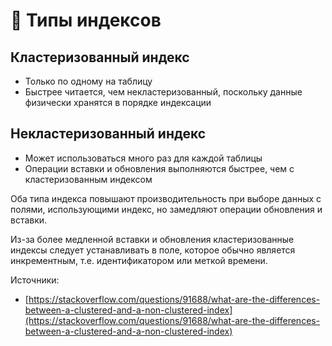 # 📎 Типы индексов

## Кластеризованный индекс

* Только по одному на таблицу
* Быстрее читается, чем некластеризованный, поскольку данные физически хранятся в порядке индексации

## Некластеризованный индекс

* Может использоваться много раз для каждой таблицы
* Операции вставки и обновления выполняются быстрее, чем с кластеризованным индексом

Оба типа индекса повышают производительность при выборе данных с полями, использующими индекс, но замедляют операции обновления и вставки.

Из-за более медленной вставки и обновления кластеризованные индексы следует устанавливать в поле, которое обычно является инкрементным, т.е. идентификатором или меткой времени.







Источники:&#x20;

* [https://stackoverflow.com/questions/91688/what-are-the-differences-between-a-clustered-and-a-non-clustered-index](https://stackoverflow.com/questions/91688/what-are-the-differences-between-a-clustered-and-a-non-clustered-index)

